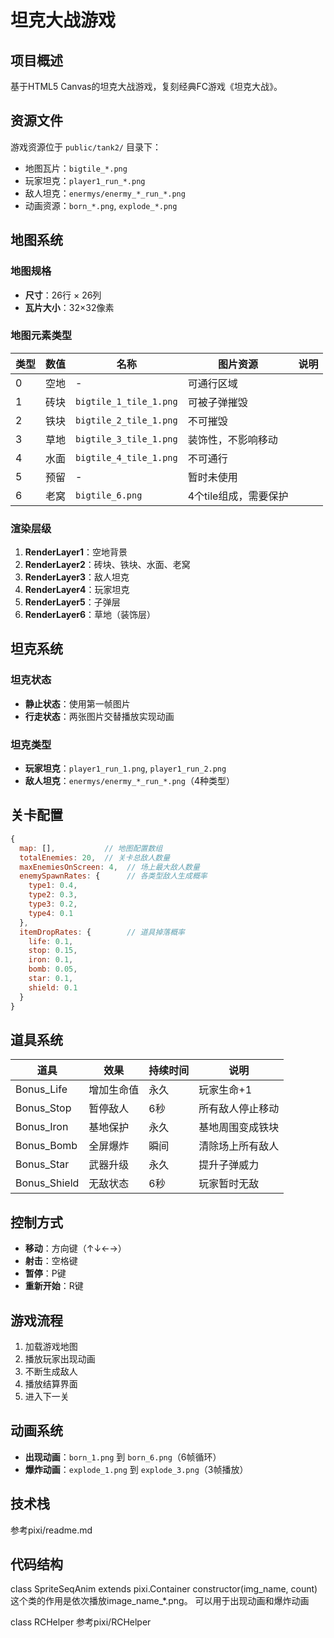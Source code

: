 # 坦克大战游戏

## 项目概述
基于HTML5 Canvas的坦克大战游戏，复刻经典FC游戏《坦克大战》。

## 资源文件
游戏资源位于 `public/tank2/` 目录下：
- 地图瓦片：`bigtile_*.png`
- 玩家坦克：`player1_run_*.png`
- 敌人坦克：`enermys/enermy_*_run_*.png`
- 动画资源：`born_*.png`, `explode_*.png`

## 地图系统

### 地图规格
- **尺寸**：26行 × 26列
- **瓦片大小**：32×32像素

### 地图元素类型
| 类型 | 数值 | 名称 | 图片资源 | 说明 |
|------|------|------|----------|------|
| 0 | 空地 | - | 可通行区域 |
| 1 | 砖块 | `bigtile_1_tile_1.png` | 可被子弹摧毁 |
| 2 | 铁块 | `bigtile_2_tile_1.png` | 不可摧毁 |
| 3 | 草地 | `bigtile_3_tile_1.png` | 装饰性，不影响移动 |
| 4 | 水面 | `bigtile_4_tile_1.png` | 不可通行 |
| 5 | 预留 | - | 暂时未使用 |
| 6 | 老窝 | `bigtile_6.png` | 4个tile组成，需要保护 |

### 渲染层级
1. **RenderLayer1**：空地背景
2. **RenderLayer2**：砖块、铁块、水面、老窝
3. **RenderLayer3**：敌人坦克
4. **RenderLayer4**：玩家坦克
5. **RenderLayer5**：子弹层
6. **RenderLayer6**：草地（装饰层）

## 坦克系统

### 坦克状态
- **静止状态**：使用第一帧图片
- **行走状态**：两张图片交替播放实现动画

### 坦克类型
- **玩家坦克**：`player1_run_1.png`, `player1_run_2.png`
- **敌人坦克**：`enermys/enermy_*_run_*.png`（4种类型）

## 关卡配置
```javascript
{
  map: [],           // 地图配置数组
  totalEnemies: 20,  // 关卡总敌人数量
  maxEnemiesOnScreen: 4,  // 场上最大敌人数量
  enemySpawnRates: {      // 各类型敌人生成概率
    type1: 0.4,
    type2: 0.3,
    type3: 0.2,
    type4: 0.1
  },
  itemDropRates: {        // 道具掉落概率
    life: 0.1,
    stop: 0.15,
    iron: 0.1,
    bomb: 0.05,
    star: 0.1,
    shield: 0.1
  }
}
```

## 道具系统
| 道具 | 效果 | 持续时间 | 说明 |
|------|------|----------|------|
| Bonus_Life | 增加生命值 | 永久 | 玩家生命+1 |
| Bonus_Stop | 暂停敌人 | 6秒 | 所有敌人停止移动 |
| Bonus_Iron | 基地保护 | 永久 | 基地周围变成铁块 |
| Bonus_Bomb | 全屏爆炸 | 瞬间 | 清除场上所有敌人 |
| Bonus_Star | 武器升级 | 永久 | 提升子弹威力 |
| Bonus_Shield | 无敌状态 | 6秒 | 玩家暂时无敌 |

## 控制方式
- **移动**：方向键（↑↓←→）
- **射击**：空格键
- **暂停**：P键
- **重新开始**：R键

## 游戏流程
1. 加载游戏地图
2. 播放玩家出现动画
3. 不断生成敌人
4. 播放结算界面
5. 进入下一关

## 动画系统
- **出现动画**：`born_1.png` 到 `born_6.png`（6帧循环）
- **爆炸动画**：`explode_1.png` 到 `explode_3.png`（3帧播放）

## 技术栈
参考pixi/readme.md

## 代码结构
class SpriteSeqAnim extends pixi.Container
    constructor(img_name, count)
    这个类的作用是依次播放image_name_*.png。
    可以用于出现动画和爆炸动画

class RCHelper
    参考pixi/RCHelper

